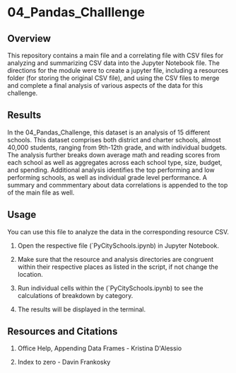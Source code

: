 # 04_Pandas_Challlenge
## Overview

This repository contains a main file and a correlating file with CSV files for analyzing and summarizing CSV data into the Jupyter Notebook file. The directions for the module were to create a jupyter file, including a resources folder (for storing the original CSV file), and using the CSV files to merge and complete a final analysis of various aspects of the data for this challenge.

## Results

In the 04_Pandas_Challenge, this dataset is an analysis of 15 different schools. This dataset comprises both district and charter schools, almost 40,000 students, ranging from 9th-12th grade, and with individual budgets. The analysis further breaks down average math and reading scores from each school as well as aggregates across each school type, size, budget, and spending. Additional analysis identifies the top performing and low performing schools, as well as individual grade level performance. A summary and commmentary about data correlations is appended to the top of the main file as well. 

## Usage

You can use this file to analyze the data in the corresponding resource CSV.

1. Open the respective file (`PyCitySchools.ipynb) in Jupyter Notebook.

2. Make sure that the resource and analysis directories are congruent within their respective places as listed in the script, if not change the location.

3. Run individual cells within the (`PyCitySchools.ipynb) to see the calculations of breakdown by category.

4. The results will be displayed in the terminal.

## Resources and Citations

1. Office Help, Appending Data Frames - Kristina D'Alessio

2. Index to zero - Davin Frankosky

 
